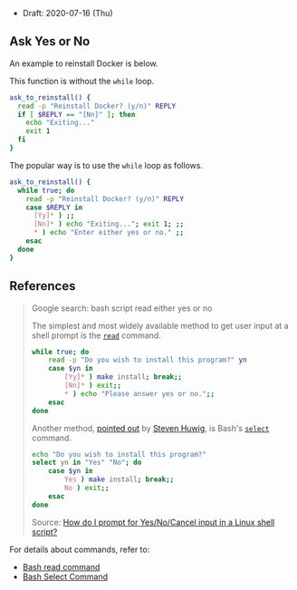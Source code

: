 * Draft: 2020-07-16 (Thu)

## Ask Yes or No

An example to reinstall Docker is below.

This function is without the `while` loop.

```bash
ask_to_reinstall() {
  read -p "Reinstall Docker? (y/n)" REPLY
  if [ $REPLY == "[Nn]" ]; then
    echo "Exiting..."
    exit 1
  fi
}
```

The popular way is to use the `while` loop as follows.

```bash
ask_to_reinstall() {
  while true; do
    read -p "Reinstall Docker? (y/n)" REPLY
    case $REPLY in
      [Yy]* ) ;;
      [Nn]* ) echo "Exiting..."; exit 1; ;;
      * ) echo "Enter either yes or no." ;;
    esac
  done
}
```

## References

> Google search: bash script read either yes or no
>
> The simplest and most widely available method to get user input at a shell prompt is the [`read`](https://www.gnu.org/software/bash/manual/bashref.html#index-read) command.
>
> ```sh
> while true; do
>     read -p "Do you wish to install this program?" yn
>     case $yn in
>         [Yy]* ) make install; break;;
>         [Nn]* ) exit;;
>         * ) echo "Please answer yes or no.";;
>     esac
> done
> ```
>
> Another method, [pointed out](https://stackoverflow.com/a/226946/9084) by [Steven Huwig](https://stackoverflow.com/users/28604/steven-huwig), is Bash's [`select`](https://www.gnu.org/software/bash/manual/bashref.html#index-select) command.
>
> ```sh
> echo "Do you wish to install this program?"
> select yn in "Yes" "No"; do
>     case $yn in
>         Yes ) make install; break;;
>         No ) exit;;
>     esac
> done
> ```
>
> Source: [How do I prompt for Yes/No/Cancel input in a Linux shell script?](https://stackoverflow.com/questions/226703/how-do-i-prompt-for-yes-no-cancel-input-in-a-linux-shell-script)

For details about commands, refer to:

* [Bash read command](https://linuxhint.com/bash_read_command/)
* [Bash Select Command](https://linuxhint.com/bash_select_command/)